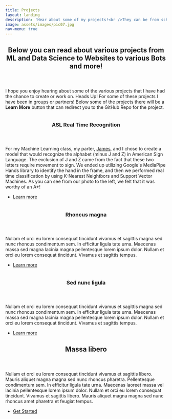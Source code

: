 ```yaml
---
title: Projects
layout: landing
description: 'Hear about some of my projects!<br />They can be from school or personal.'
image: assets/images/pic07.jpg
nav-menu: true
---
```


<!-- Main -->
<div id="main">

<!-- One -->
<section id="one">
	<div class="inner">
		<header class="major">
			<h2>Below you can read about various projects from ML and Data Science to Websites to various Bots and more!</h2>
		</header>
		<p>I hope you enjoy hearing about some of the various projects that I have had the chance to create or work on. Heads Up! For some of these projects I have been in groups or partners! Below some of the projects there will be a <b>Learn More</b> button that can redirect you to the GitHub Repo for the project. </p>
	</div>
</section>

<!-- Two -->
<section id="two" class="spotlights">
	<section>
		<a href="https://github.com/tkillia2/ASL_Real_Time_Letter_Recognition_ML" class="image">
			<img src="{% link assets/images/ASL_project.jpg %}" alt="" data-position="center center" />
		</a>
		<div class="content">
			<div class="inner">
				<header class="major">
					<h3>ASL Real Time Recognition</h3>
				</header>
				<p>For my Machine Learning class, my parter, <a href="https://www.linkedin.com/in/james-galante-980594254/">James</a>, and I chose to create a model that would recognize the alphabet (minus J and Z) in American Sign Language. The exclusion of J and Z came from the fact that these two letters require movement to sign. We ended up utilizing Google's MediaPipe Hands library to identify the hand in the frame, and then we performed real time classification by using K-Nearest Neightbors and Support Vector Machines. As you can see from our photo to the left, we felt that it was worthy of an A+!</p>
				<ul class="actions">
					<li><a href="https://github.com/tkillia2/ASL_Real_Time_Letter_Recognition_ML" class="button">Learn more</a></li>
				</ul>
			</div>
		</div>
	</section>
	<section>
		<a href="generic.html" class="image">
			<img src="{% link assets/images/pic09.jpg %}" alt="" data-position="top center" />
		</a>
		<div class="content">
			<div class="inner">
				<header class="major">
					<h3>Rhoncus magna</h3>
				</header>
				<p>Nullam et orci eu lorem consequat tincidunt vivamus et sagittis magna sed nunc rhoncus condimentum sem. In efficitur ligula tate urna. Maecenas massa sed magna lacinia magna pellentesque lorem ipsum dolor. Nullam et orci eu lorem consequat tincidunt. Vivamus et sagittis tempus.</p>
				<ul class="actions">
					<li><a href="generic.html" class="button">Learn more</a></li>
				</ul>
			</div>
		</div>
	</section>
	<section>
		<a href="generic.html" class="image">
			<img src="{% link assets/images/pic10.jpg %}" alt="" data-position="25% 25%" />
		</a>
		<div class="content">
			<div class="inner">
				<header class="major">
					<h3>Sed nunc ligula</h3>
				</header>
				<p>Nullam et orci eu lorem consequat tincidunt vivamus et sagittis magna sed nunc rhoncus condimentum sem. In efficitur ligula tate urna. Maecenas massa sed magna lacinia magna pellentesque lorem ipsum dolor. Nullam et orci eu lorem consequat tincidunt. Vivamus et sagittis tempus.</p>
				<ul class="actions">
					<li><a href="generic.html" class="button">Learn more</a></li>
				</ul>
			</div>
		</div>
	</section>
</section>

<!-- Three -->
<section id="three">
	<div class="inner">
		<header class="major">
			<h2>Massa libero</h2>
		</header>
		<p>Nullam et orci eu lorem consequat tincidunt vivamus et sagittis libero. Mauris aliquet magna magna sed nunc rhoncus pharetra. Pellentesque condimentum sem. In efficitur ligula tate urna. Maecenas laoreet massa vel lacinia pellentesque lorem ipsum dolor. Nullam et orci eu lorem consequat tincidunt. Vivamus et sagittis libero. Mauris aliquet magna magna sed nunc rhoncus amet pharetra et feugiat tempus.</p>
		<ul class="actions">
			<li><a href="generic.html" class="button next">Get Started</a></li>
		</ul>
	</div>
</section>

</div>
